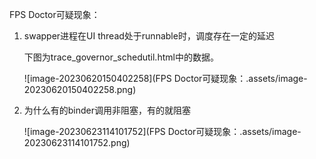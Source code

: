 FPS Doctor可疑现象：

1. swapper进程在UI thread处于runnable时，调度存在一定的延迟

   下图为trace_governor_schedutil.html中的数据。

   ![image-20230620150402258](FPS Doctor可疑现象：.assets/image-20230620150402258.png)

2. 为什么有的binder调用非阻塞，有的就阻塞

   ![image-20230623114101752](FPS Doctor可疑现象：.assets/image-20230623114101752.png)